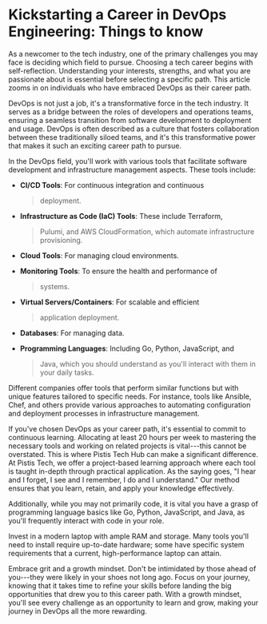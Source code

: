 **Kickstarting a Career in DevOps Engineering: Things to know** 
===============================================================

As a newcomer to the tech industry, one of the primary challenges you
may face is deciding which field to pursue. Choosing a tech career
begins with self-reflection. Understanding your interests, strengths,
and what you are passionate about is essential before selecting a
specific path. This article zooms in on individuals who have embraced
DevOps as their career path.

DevOps is not just a job, it\'s a transformative force in the tech
industry. It serves as a bridge between the roles of developers and
operations teams, ensuring a seamless transition from software
development to deployment and usage. DevOps is often described as a
culture that fosters collaboration between these traditionally siloed
teams, and it\'s this transformative power that makes it such an
exciting career path to pursue.

In the DevOps field, you\'ll work with various tools that facilitate
software development and infrastructure management aspects. These tools
include:

-   **CI/CD Tools**: For continuous integration and continuous
    > deployment.

-   **Infrastructure as Code (IaC) Tools**: These include Terraform,
    > Pulumi, and AWS CloudFormation, which automate infrastructure
    > provisioning.

-   **Cloud Tools**: For managing cloud environments.

-   **Monitoring Tools**: To ensure the health and performance of
    > systems.

-   **Virtual Servers/Containers**: For scalable and efficient
    > application deployment.

-   **Databases**: For managing data.

-   **Programming Languages**: Including Go, Python, JavaScript, and
    > Java, which you should understand as you\'ll interact with them in
    > your daily tasks.

Different companies offer tools that perform similar functions but with
unique features tailored to specific needs. For instance, tools like
Ansible, Chef, and others provide various approaches to automating
configuration and deployment processes in infrastructure management.

If you've chosen DevOps as your career path, it\'s essential to commit
to continuous learning. Allocating at least 20 hours per week to
mastering the necessary tools and working on related projects is
vital---this cannot be overstated. This is where Pistis Tech Hub can
make a significant difference. At Pistis Tech, we offer a project-based
learning approach where each tool is taught in-depth through practical
application. As the saying goes, "I hear and I forget, I see and I
remember, I do and I understand." Our method ensures that you learn,
retain, and apply your knowledge effectively.

Additionally, while you may not primarily code, it is vital you have a
grasp of programming language basics like Go, Python, JavaScript, and
Java, as you\'ll frequently interact with code in your role.

Invest in a modern laptop with ample RAM and storage. Many tools you\'ll
need to install require up-to-date hardware; some have specific system
requirements that a current, high-performance laptop can attain.

Embrace grit and a growth mindset. Don\'t be intimidated by those ahead
of you---they were likely in your shoes not long ago. Focus on your
journey, knowing that it takes time to refine your skills before landing
the big opportunities that drew you to this career path. With a growth
mindset, you\'ll see every challenge as an opportunity to learn and
grow, making your journey in DevOps all the more rewarding.
